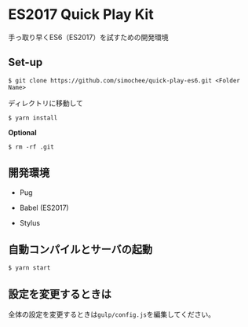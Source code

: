 # ES2017 Quick Play Kit

手っ取り早くES6（ES2017）を試すための開発環境

## Set-up

```
$ git clone https://github.com/simochee/quick-play-es6.git <Folder Name>
```

ディレクトリに移動して

```
$ yarn install
```

**Optional**

```
$ rm -rf .git
```

## 開発環境

* Pug

* Babel (ES2017)

* Stylus

## 自動コンパイルとサーバの起動

```
$ yarn start
```

## 設定を変更するときは

全体の設定を変更するときは`gulp/config.js`を編集してください。